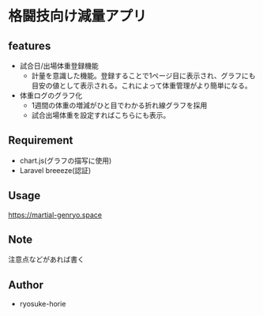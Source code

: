 # 格闘技向け減量アプリ

## features
- 試合日/出場体重登録機能
    - 計量を意識した機能。登録することで1ページ目に表示され、グラフにも目安の値として表示される。これによって体重管理がより簡単になる。
- 体重ログのグラフ化
    - 1週間の体重の増減がひと目でわかる折れ線グラフを採用
    - 試合出場体重を設定すればこちらにも表示。

## Requirement
- chart.js(グラフの描写に使用)
- Laravel breeeze(認証)

## Usage
https://martial-genryo.space

## Note
 
注意点などがあれば書く
 
## Author
* ryosuke-horie